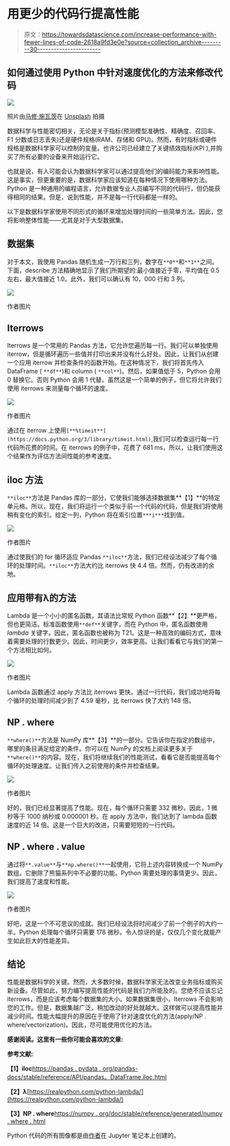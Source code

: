 # 用更少的代码行提高性能

> 原文：<https://towardsdatascience.com/increase-performance-with-fewer-lines-of-code-2618a9fd3e0e?source=collection_archive---------30----------------------->

## 如何通过使用 Python 中针对速度优化的方法来修改代码

![](img/6637f8e3569dea33d234a1c156b7b4d0.png)

照片由[马修·施瓦茨](https://unsplash.com/@cadop?utm_source=unsplash&utm_medium=referral&utm_content=creditCopyText)在 [Unsplash](https://unsplash.com/s/photos/car?utm_source=unsplash&utm_medium=referral&utm_content=creditCopyText) 拍摄

数据科学与性能密切相关，无论是关于指标(预测模型准确性、精确度、召回率、F1 分数或日志丢失)还是硬件规格(RAM、存储和 GPU)。然而，有时指标或硬件规格是数据科学家可以控制的变量。也许公司已经建立了关键绩效指标(KPI ),并购买了所有必要的设备来开始运行它。

也就是说，有人可能会认为数据科学家可以通过提高他们的编码能力来影响性能。这是事实，但更重要的是，数据科学家应该知道在每种情况下使用哪种方法。Python 是一种通用的编程语言，允许数据专业人员编写不同的代码行，但仍能获得相同的结果。但是，说到性能，并不是每一行代码都是一样的。

以下是数据科学家使用不同形式的循环来增加处理时间的一些简单方法。因此，您将影响整体性能——尤其是对于大型数据集。

## **数据集**

对于本文，我使用 Pandas 随机生成一万行和三列，数字在`**0**`和`**1**`之间。下面，describe 方法精确地显示了我们所期望的:最小值接近于零，平均值在 0.5 左右，最大值接近 1.0。此外，我们可以确认有 10，000 行和 3 列。

![](img/16ae77f861b5156d64414c915d9fccbe.png)

作者图片

## **Iterrows**

Iterrows 是一个常用的 Pandas 方法，它允许您遍历每一行。我们可以单独使用 iterrow，但是循环遍历一些值并打印出来并没有什么好处。因此，让我们从创建一个应用 iterrow 并检查条件的函数开始。在这种情况下，我们将首先传入 DataFrame ( `**df**`)和 column ( `**col**`)。然后，如果值低于 5，Python 会用 0 替换它。否则 Python 会用 1 代替。虽然这是一个简单的例子，但它将允许我们使用 iterrows 来测量每个循环的速度。

![](img/0f5292ab8566702b1f1b606aa8826e4c.png)

作者图片

通过在 iterrow 上使用`[**%timeit**](https://docs.python.org/3/library/timeit.html)`,我们可以检查运行每一行代码所花费的时间。在 iterrows 的例子中，花费了 681 ms，所以，让我们使用这个结果作为评估方法间性能的参考速度。

## **iloc 方法**

`**iloc**`方法是 Pandas 库的一部分，它使我们能够选择数据集**【1】**的特定单元格。所以，现在，我们将运行一个类似于前一个代码的代码，但是我们将使用稍有变化的索引。给定一列，Python 将在索引位置`***i***`找到值。

![](img/a0fc160f57639d60713777946e9c216b.png)

作者图片

通过使我们的 for 循环适应 Pandas `**iloc**`方法，我们已经设法减少了每个循环的处理时间。`**iloc**`方法大约比 iterrows 快 4.4 倍。然而，仍有改进的余地。

## **应用带有λ的方法**

Lambda 是一个小小的匿名函数，其语法比常规 Python 函数**【2】**更严格，但也更简洁。标准函数使用`**def**`关键字，而在 Python 中，匿名函数使用 *lambda* 关键字。因此，匿名函数也被称为 T21。这是一种高效的编码方式，意味着需要处理的行数更少。因此，时间更少，效率更高。让我们看看它与我们的第一个方法相比如何。

![](img/eb5e2829b03b95594acb13adeb47b30d.png)

作者图片

Lambda 函数通过 apply 方法比 iterrows 更快。通过一行代码，我们成功地将每个循环的处理时间减少到了 4.59 毫秒，比 iterrows 快了大约 148 倍。

## **NP . where**

`**where()**`方法是 NumPy 库**【3】**的一部分。它告诉你在指定的数组中，哪里的条目满足给定的条件。你可以在 NumPy 的文档上阅读更多关于`**where()**`的内容。现在，我们将继续我们的性能测试，看看它是否能提高每个循环的处理速度。让我们传入之前使用的条件并检查结果。

![](img/d3b833e6aa23cf72f8d23bdd0ad562e8.png)

作者图片

好的，我们已经显著提高了性能。现在，每个循环只需要 332 微秒。因此，1 微秒等于 1000 纳秒或 0.000001 秒。在 apply 方法中，我们达到了 lambda 函数速度的近 14 倍。这是一个巨大的改进，只需要短短的一行代码。

## **NP . where . value**

通过将`**.value**`与`**np.where()**`一起使用，它将上述内容转换成一个 NumPy 数组。它删除了熊猫系列中不必要的功能。Python 需要处理的事情更少。因此，我们提高了速度和性能。

![](img/b3213c589e7fa6cc704dcbe8325963ed.png)

作者图片

好吧，这是一个不可思议的成就。我们已经设法将时间减少了前一个例子的大约一半。Python 处理每个循环只需要 178 微秒。令人惊讶的是，仅仅几个变化就能产生如此巨大的性能差异。

## **结论**

性能是数据科学的关键。然而，大多数时候，数据科学家无法改变业务指标或购买新设备。尽管如此，努力编写提高性能的代码是我们力所能及的。您绝不应该忘记 iterrows，而是应该考虑每个数据集的大小。如果数据集很小，Iterrows 不会影响您的工作。但是，数据集越广泛，稍加改动的好处就越大。这样做可以提高性能并减少时间。性能大幅提升的原因在于使用了针对速度优化的方法(apply/NP . where/vectorization)。因此，尽可能使用优化的方法。

**感谢阅读。这里有一些你可能会喜欢的文章:**

</the-perfect-python-cheatsheet-for-beginners-c7c16799de5>  </switching-career-to-data-science-in-your-30s-6122e51a18a3>  

**参考文献:**

**【1】iloc**[https://pandas . pydata . org/pandas-docs/stable/reference/API/pandas。DataFrame.iloc.html](https://pandas.pydata.org/pandas-docs/stable/reference/api/pandas.DataFrame.iloc.html)

**【2】λ**[https://realpython.com/python-lambda/](https://realpython.com/python-lambda/)

**【3】NP . where**[https://numpy . org/doc/stable/reference/generated/numpy . where . html](https://numpy.org/doc/stable/reference/generated/numpy.where.html)

Python 代码的所有图像都是由[作者](https://docs.python.org/3/library/timeit.html)在 Jupyter 笔记本上创建的。